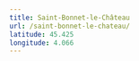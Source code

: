 ```yaml
---
title: Saint-Bonnet-le-Château
url: /saint-bonnet-le-chateau/
latitude: 45.425
longitude: 4.066
---
```

